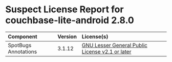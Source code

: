 
Suspect License Report for couchbase-lite-android 2.8.0
=======================================================

|Component|Version|License(s)|
| :--- | :--- | :--- |
|SpotBugs Annotations|3.1.12|[GNU Lesser General Public License v2.1 or later](../../license-data/cff110eb-f85c-445c-9d3b-00a04b7f4cf0.txt)|
